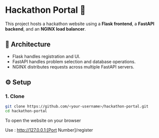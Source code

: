 # Hackathon Portal 🏁

This project hosts a hackathon website using a **Flask frontend**, a **FastAPI backend**, and an **NGINX load balancer**.

## 🔧 Architecture
- Flask handles registration and UI.
- FastAPI handles problem selection and database operations.
- NGINX distributes requests across multiple FastAPI servers.

## ⚙️ Setup
### 1. Clone
```bash
git clone https://github.com/<your-username>/hackathon-portal.git
cd hackathon-portal
```
To open the website on your browser

Use : http://127.0.0.1:[Port Number]/register
